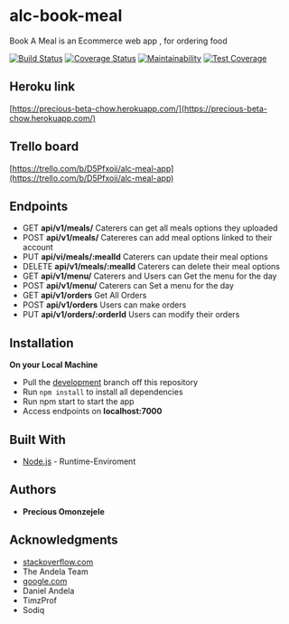 # alc-book-meal
Book A Meal is an Ecommerce web app , for ordering food

[![Build Status](https://travis-ci.com/Preciousomonze/alc-book-meal.svg?branch=development)](https://travis-ci.com/Preciousomonze/alc-book-meal)
[![Coverage Status](https://coveralls.io/repos/github/Preciousomonze/alc-book-meal/badge.svg?branch=development)](https://coveralls.io/github/Preciousomonze/alc-book-meal?branch=development)
[![Maintainability](https://api.codeclimate.com/v1/badges/0ac02b550fac93eddfc4/maintainability)](https://codeclimate.com/github/Preciousomonze/alc-book-meal/maintainability)
[![Test Coverage](https://api.codeclimate.com/v1/badges/0ac02b550fac93eddfc4/test_coverage)](https://codeclimate.com/github/Preciousomonze/alc-book-meal/test_coverage)

## Heroku link
[https://precious-beta-chow.herokuapp.com/](https://precious-beta-chow.herokuapp.com/)

## Trello board
[https://trello.com/b/D5Pfxoii/alc-meal-app](https://trello.com/b/D5Pfxoii/alc-meal-app)

## Endpoints
- GET **api/v1/meals/** Caterers can get all meals options they uploaded
- POST **api/v1/meals/** Catereres can add meal options linked to their account
- PUT **api/vi/meals/:mealId** Caterers can update their meal options
- DELETE **api/v1/meals/:mealId** Caterers can delete their meal options
- GET **api/v1/menu/** Caterers and Users can Get the menu for the day 
- POST **api/v1/menu/** Caterers can Set a menu for the day 
- GET **api/v1/orders** Get All Orders
- POST **api/v1/orders** Users can make orders
- PUT **api/v1/orders/:orderId** Users can modify their orders
## Installation
**On your Local Machine**
- Pull the [development](https://github.com/preciousomonze/alc-book-meal) branch off this repository
- Run `npm install` to install all dependencies
- Run npm start to start the app
- Access endpoints on **localhost:7000**

## Built With
* [Node.js](http://www.nodejs.org/) - Runtime-Enviroment
## Authors
* **Precious Omonzejele**

## Acknowledgments

* [stackoverflow.com](https://stackoverflow.com)
* The Andela Team
* [google.com](https://google.com)
* Daniel Andela
* TimzProf
* Sodiq
